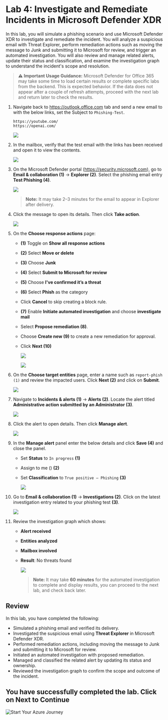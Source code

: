 # Lab 4: Investigate and Remediate Incidents in Microsoft Defender XDR

In this lab, you will simulate a phishing scenario and use Microsoft Defender XDR to investigate and remediate the incident. You will analyze a suspicious email with Threat Explorer, perform remediation actions such as moving the message to Junk and submitting it to Microsoft for review, and trigger an automated investigation. You will also review and manage related alerts, update their status and classification, and examine the investigation graph to understand the incident's scope and resolution.

> **⚠ Important Usage Guidance:** Microsoft Defender for Office 365 may take some time to load certain results or complete specific labs from the backend. This is expected behavior. If the data does not appear after a couple of refresh attempts, proceed with the next lab and return later to check the results.

1. Navigate back to https://outlook.office.com tab and send a new email to **<inject key="AzureAdUserEmail"></inject>** with the below links, set the Subject to `Phishing-Test`.

   ```
   https://youtube.com/  
   https://openai.com/  
   ```

      ![](./media/rd_day1_ex3_t2_1.png)

1. In the mailbox, verify that the test email with the links has been received and open it to view the contents.

   ![](./media/g_r_e2_2_1.png)

1. On the Microsoft Defender portal (https://security.microsoft.com), go to **Email & collaboration (1)** → **Explorer (2)**. Select the phishing email entry **Test Phishing (4)**.

   ![](./media/rd_day1_ex3_t2_2.png)

   > **Note:** It may take 2–3 minutes for the email to appear in Explorer after delivery.

1. Click the message to open its details. Then click **Take action**.

   ![](./media/rd_day1_ex3_t2_3.png)

1. On the **Choose response actions** page:

   - **(1)** Toggle on **Show all response actions**  
   - **(2)** Select **Move or delete**  
   - **(3)** Choose **Junk**  
   - **(4)** Select **Submit to Microsoft for review**  
   - **(5)** Choose **I've confirmed it’s a threat**  
   - **(6)** Select **Phish** as the category  
   - Click **Cancel** to skip creating a block rule.
   - **(7)** Enable **Initiate automated investigation** and choose **investigate mail**  
   - Select **Propose remediation (8)**.  
   - Choose **Create new (9)** to create a new remediation for approval. 
   - Click **Next (10)**

      ![](./media/g_r_e2_2_2.png)

      ![](./media/g_r_e2_2_3.png)    

1. On the **Choose target entities** page, enter a name such as `report-phish (1)` and review the impacted users. Click **Next (2)** and click on **Submit**.

   ![](./media/rd_day1_ex3_t2_5.png)

1. Navigate to **Incidents & alerts (1)** → **Alerts (2)**. Locate the alert titled **Administrative action submitted by an Administrator (3)**.

   ![](./media/rd_day1_ex3_t2_6.png)

1. Click the alert to open details. Then click **Manage alert**.

   ![](./media/rd_day1_ex3_t2_7.png)

1. In the **Manage alert** panel enter the below details and click **Save (4)** and close the panel.

   - Set **Status** to `In progress` **(1)**
   - Assign to me (<inject key="AzureAdUserEmail"></inject>) **(2)**
   - Set **Classification** to `True positive – Phishing` **(3)** 

     ![](./media/rd_day1_ex3_t2_8.png)

1. Go to **Email & collaboration (1)** → **Investigations (2)**. Click on the latest investigation entry related to your phishing test **(3)**.

   ![](./media/rd_day1_ex3_t2_9.png)

1. Review the investigation graph which shows:

    - **Alert received**  
    - **Entities analyzed**  
    - **Mailbox involved**  
    - **Result**: No threats found

      ![](./media/rd_day1_ex3_t2_10.png)

      > **Note:** It may take **60 minutes** for the automated investigation to complete and display results, you can proceed to the next lab, and check back later.

## Review

In this lab, you have completed the following:

- Simulated a phishing email and verified its delivery.  
- Investigated the suspicious email using **Threat Explorer** in Microsoft Defender XDR.  
- Performed remediation actions, including moving the message to Junk and submitting it to Microsoft for review.  
- Initiated an automated investigation with proposed remediation.  
- Managed and classified the related alert by updating its status and ownership.  
- Reviewed the investigation graph to confirm the scope and outcome of the incident.  

## You have successfully completed the lab. Click on Next to Continue

  ![Start Your Azure Journey](./media/rd_gs_1_9.png)
